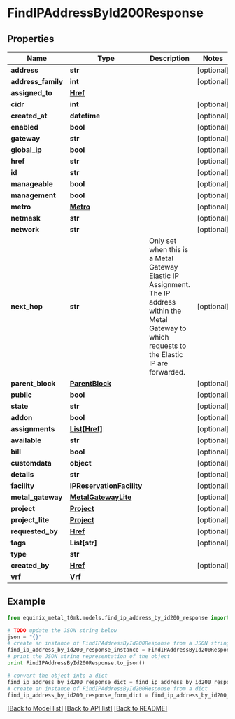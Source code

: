 # FindIPAddressById200Response


## Properties
Name | Type | Description | Notes
------------ | ------------- | ------------- | -------------
**address** | **str** |  | [optional] 
**address_family** | **int** |  | [optional] 
**assigned_to** | [**Href**](Href.md) |  | 
**cidr** | **int** |  | [optional] 
**created_at** | **datetime** |  | [optional] 
**enabled** | **bool** |  | [optional] 
**gateway** | **str** |  | [optional] 
**global_ip** | **bool** |  | [optional] 
**href** | **str** |  | [optional] 
**id** | **str** |  | [optional] 
**manageable** | **bool** |  | [optional] 
**management** | **bool** |  | [optional] 
**metro** | [**Metro**](Metro.md) |  | [optional] 
**netmask** | **str** |  | [optional] 
**network** | **str** |  | [optional] 
**next_hop** | **str** | Only set when this is a Metal Gateway Elastic IP Assignment.  The IP address within the Metal Gateway to which requests to the Elastic IP are forwarded.  | [optional] 
**parent_block** | [**ParentBlock**](ParentBlock.md) |  | [optional] 
**public** | **bool** |  | [optional] 
**state** | **str** |  | [optional] 
**addon** | **bool** |  | [optional] 
**assignments** | [**List[Href]**](Href.md) |  | [optional] 
**available** | **str** |  | [optional] 
**bill** | **bool** |  | [optional] 
**customdata** | **object** |  | [optional] 
**details** | **str** |  | [optional] 
**facility** | [**IPReservationFacility**](IPReservationFacility.md) |  | [optional] 
**metal_gateway** | [**MetalGatewayLite**](MetalGatewayLite.md) |  | [optional] 
**project** | [**Project**](Project.md) |  | [optional] 
**project_lite** | [**Project**](Project.md) |  | [optional] 
**requested_by** | [**Href**](Href.md) |  | [optional] 
**tags** | **List[str]** |  | [optional] 
**type** | **str** |  | 
**created_by** | [**Href**](Href.md) |  | [optional] 
**vrf** | [**Vrf**](Vrf.md) |  | 

## Example

```python
from equinix_metal_t0mk.models.find_ip_address_by_id200_response import FindIPAddressById200Response

# TODO update the JSON string below
json = "{}"
# create an instance of FindIPAddressById200Response from a JSON string
find_ip_address_by_id200_response_instance = FindIPAddressById200Response.from_json(json)
# print the JSON string representation of the object
print FindIPAddressById200Response.to_json()

# convert the object into a dict
find_ip_address_by_id200_response_dict = find_ip_address_by_id200_response_instance.to_dict()
# create an instance of FindIPAddressById200Response from a dict
find_ip_address_by_id200_response_form_dict = find_ip_address_by_id200_response.from_dict(find_ip_address_by_id200_response_dict)
```
[[Back to Model list]](../README.md#documentation-for-models) [[Back to API list]](../README.md#documentation-for-api-endpoints) [[Back to README]](../README.md)


